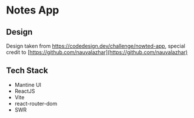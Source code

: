 # Notes App

## Design

Design taken from https://codedesign.dev/challenge/nowted-app, special credit to [https://github.com/nauvalazhar](https://github.com/nauvalazhar)

## Tech Stack

- Mantine UI
- ReactJS
- Vite
- react-router-dom
- SWR
